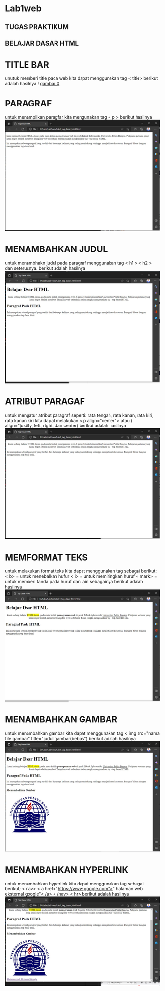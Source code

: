 # Lab1web
## TUGAS PRAKTIKUM
## BELAJAR DASAR HTML

# TITLE BAR
unutuk memberi title pada web kita dapat menggunakan tag < title>
berikut adalah hasilnya
! [gambar 0](SCREEN/SS1.JPG)

# PARAGRAF
untuk menampilkan paragfar kita mengunakan tag < p >
berikut hasilnya
![gambar 1](SCREEN/SS2.JPG)

# MENAMBAHKAN JUDUL
untuk menambhakn judul pada paragraf menggunakan tag < h1 >
< h2 >
dan seterusnya.
berikut adalah hasilnya
![gambar 2](SCREEN/SS4.JPG)

# ATRIBUT PARAGAF
untuk mengatur atribut paragraf seperti:
rata tengah, rata kanan, rata kiri, rata kanan kiri
kita dapat melakukan < p align="center">
atau ( align="justify, left, right, dan center)
berikut adalah hasilnya
![gambar 3](SCREEN/SS3.JPG)

# MEMFORMAT TEKS
untuk melakukan format teks kita dapat menggunakan tag sebagai berikut:
< b> = untuk menebalkan hufur
< i> = untuk memiringkan huruf
< mark> = untuk memberi tanda pada huruf
dan lain sebagainya
berikut adalah hasilnya
![gambar 4](SCREEN/SS5.JPG)

# MENAMBAHKAN GAMBAR
untuk menambahkan gambar kita dapat menggunakan tag
< img src="nama file gambar" title="judul gambar(bebas")
berikut adalah hasilnya
![gambar 5](SCREEN/SS6.JPG)

# MENAMBAHKAN HYPERLINK

untuk menambahkan hyperlink kita dapat menggunakan tag sebagai berikut;
< nav>
    < a href="https://www.google.com">" halaman web eksternal google"< /a>
< /nav>
< hr>
berikut adalah hasilnya
![gambar 6](SCREEN/SS7.JPG)